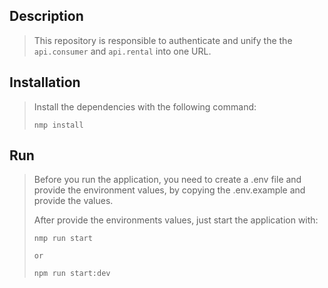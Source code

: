 ## Description

> This repository is responsible to authenticate and unify the the ```api.consumer``` and ```api.rental``` into one URL.

## Installation
> Install the dependencies with the following command:
> ```
> nmp install
> ```

## Run
> Before you run the application, you need to create a .env file and provide the environment values, by copying the .env.example and provide the values.
>
> After provide the environments values, just start the application with:
> ```
> nmp run start
>
> or
>
> npm run start:dev
> ```